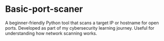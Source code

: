 # Basic-port-scaner
A beginner-friendly Python tool that scans a target IP or hostname for open ports. Developed as part of my cybersecurity learning journey. Useful for understanding how network scanning works.
